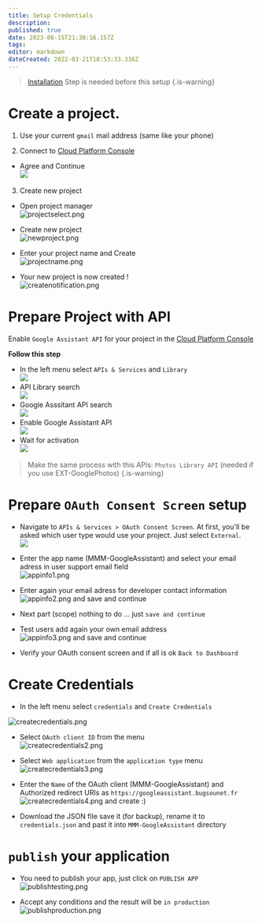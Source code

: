 ```yaml
---
title: Setup Credentials
description: 
published: true
date: 2023-06-15T21:38:16.157Z
tags: 
editor: markdown
dateCreated: 2022-03-21T18:53:33.316Z
---
```


> [Installation](/MMM-GoogleAssistant/Installation) Step is needed before this setup
{.is-warning}


# Create a project.

1. Use your current `gmail` mail address (same like your phone)

2. Connect to [Cloud Platform Console](https://console.cloud.google.com/)
  - Agree and Continue<br>
  ![](/resources/googleassistant/2.png)

3. Create new project

 - Open project manager<br>
 ![projectselect.png](/resources/googleassistant/projectselect.png)
 
 - Create new project<br>
 ![newproject.png](/resources/newproject.png)
 
 - Enter your project name and Create<br>
 ![projectname.png](/resources/googleassistant/projectname.png)
 
 - Your new project is now created !<br>
 ![createnotification.png](/resources/googleassistant/createnotification.png)

# Prepare Project with API

 Enable `Google Assistant API` for your project in the [Cloud Platform Console](https://console.cloud.google.com/)

**Follow this step**

  - In the left menu select `APIs & Services` and `Library`<br>
  ![](/resources/googleassistant/2b.png)
  - API Library search<br>
  ![](/resources/googleassistant/2c.png)
  - Google Asssitant API search<br>
  ![](/resources/googleassistant/2d.png)
  - Enable Google Assistant API<br>
  ![](/resources/googleassistant/2e.png)
  - Wait for activation<br>
  ![](/resources/googleassistant/2f.png)
  

> Make the same process with this APIs:
>  `Photos Library API` (needed if you use EXT-GooglePhotos)
{.is-warning}

# Prepare `OAuth Consent Screen` setup

  - Navigate to `APIs & Services > OAuth Consent Screen`. At first, you'll be asked which user type would use your project. Just select `External`.<br>
  ![](/resources/googleassistant/4c.png)
  - Enter the app name (MMM-GoogleAssistant) and select your email adress in user support email field<br>
  ![appinfo1.png](/resources/googleassistant/appinfo1.png)
  
  - Enter again your email adress for developer contact information<br>
  ![appinfo2.png](/resources/googleassistant/appinfo2.png)
  and save and continue
  
  - Next part (scope) nothing to do ... just `save and continue`<br>
  - Test users add again your own email address<br>
  ![appinfo3.png](/resources/googleassistant/appinfo3.png)
  and save and continue
  
  - Verify your OAuth consent screen and if all is ok `Back to Dashboard`
  
# Create Credentials

 - In the left menu select `credentials` and `Create Credentials`<br>

![createcredentials.png](/resources/googleassistant/createcredentials.png)

 - Select `OAuth client ID` from the menu<br>
![createcredentials2.png](/resources/googleassistant/createcredentials2.png)

- Select `Web application` from the `application type` menu<br>
![createcredentials3.png](/resources/googleassistant/createcredentials3.png)

- Enter the `Name` of the OAuth client (MMM-GoogleAssistant) and Authorized redirect URIs as `https://googleassistant.bugsounet.fr`<br>
![createcredentials4.png](/resources/googleassistant/createcredentials4.png)
and create :)

- Download the JSON file
save it (for backup), rename it to `credentials.json` and past it into `MMM-GoogleAssistant` directory 

# `publish` your application
- You need to publish your app, just click on `PUBLISH APP`<br>
![publishtesting.png](/resources/googleassistant/publishtesting.png)

- Accept any conditions and the result will be `in production`<br>
![publishproduction.png](/resources/googleassistant/publishproduction.png)

